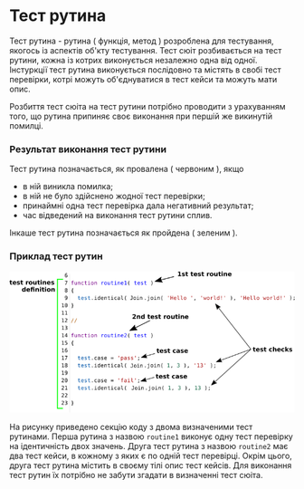 # Тест рутина

Тест рутина - рутина ( функція, метод ) розроблена для тестування, якогось із аспектів об'кту тестування. Тест сюіт розбивається на тест рутини, кожна із котрих виконується незалежно одна від одної. Інстуркції тест рутина виконується послідовно та містять в свобі тест перевірки, котрі можуть об'єднуватися в тест кейси та можуть мати опис.

Розбиття тест сюіта на тест рутини потрібно проводити з урахуванням того, що рутина припиняє своє виконання при першій же викинутій помилці.

### Результат виконання тест рутини

Тест рутина позначається, як провалена ( червоним ), якщо

- в ній виникла помилка;
- в ній не було здійснено жодної тест перевірки;
- принаймні одна тест перевірка дала негативний результат;
- час відведений на виконання тест рутини сплив.

Інкаше тест рутина позначається як пройдена ( зеленим ).

### Приклад тест рутин

![test.routine](../../images/test.routine.png)

На рисунку приведено секцію коду з двома визначеними тест рутинами. Перша рутина з назвою `routine1` виконує одну тест перевірку на ідентичність двох значень. Друга тест рутина з назвою `routine2` має два тест кейси, в кожному з яких є по одній тест перевірці. Окрім цього, друга тест рутина містить в своєму тілі опис тест кейсів. Для виконання тест рутин їх потрібно не забути згадати в визначенні тест сюіта.
